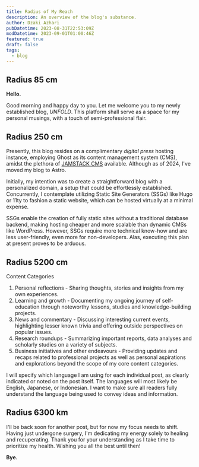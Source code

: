 ```yaml
---
title: Radius of My Reach
description: An overview of the blog's substance.
author: Dzaki Azhari
pubDatetime: 2023-08-31T22:53:09Z
modDatetime: 2023-09-01T01:00:46Z
featured: true
draft: false
tags:
  - blog
---
```


## Radius 85 cm

**Hello.**

Good morning and happy day to you. Let me welcome you to my newly established blog, _UNFOLD_. This platform shall serve as a space for my personal musings, with a touch of semi-professional flair.

## Radius 250 cm

Presently, this blog resides on a complimentary _digital press_ hosting instance, employing Ghost as its content management system (CMS), amidst the plethora of [JAMSTACK CMS](https://jamstack.org/headless-cms/) available. Although as of 2024, I've moved my blog to Astro.

Initially, my intention was to create a straightforward blog with a personalized domain, a setup that could be effortlessly established. Concurrently, I contemplate utilizing Static Site Generators (SSGs) like Hugo or 11ty to fashion a static website, which can be hosted virtually at a minimal expense.

SSGs enable the creation of fully static sites without a traditional database backend, making hosting cheaper and more scalable than dynamic CMSs like WordPress. However, SSGs require more technical know-how and are less user-friendly, even more for non-developers. Alas, executing this plan at present proves to be arduous.

## Radius 5200 cm

Content Categories

1. Personal reflections - Sharing thoughts, stories and insights from my own experiences.
2. Learning and growth - Documenting my ongoing journey of self-education through noteworthy lessons, studies and knowledge-building projects.
3. News and commentary - Discussing interesting current events, highlighting lesser known trivia and offering outside perspectives on popular issues.
4. Research roundups - Summarizing important reports, data analyses and scholarly studies on a variety of subjects.
5. Business initiatives and other endeavours - Providing updates and recaps related to professional projects as well as personal aspirations and explorations beyond the scope of my core content categories.

I will specify which language I am using for each individual post, as clearly indicated or noted on the post itself. The languages will most likely be English, Japanese, or Indonesian. I want to make sure all readers fully understand the language being used to convey ideas and information.

## Radius 6300 km

I'll be back soon for another post, but for now my focus needs to shift. Having just undergone surgery, I'm dedicating my energy solely to healing and recuperating.
Thank you for your understanding as I take time to prioritize my health. Wishing you all the best until then!

**Bye.**
